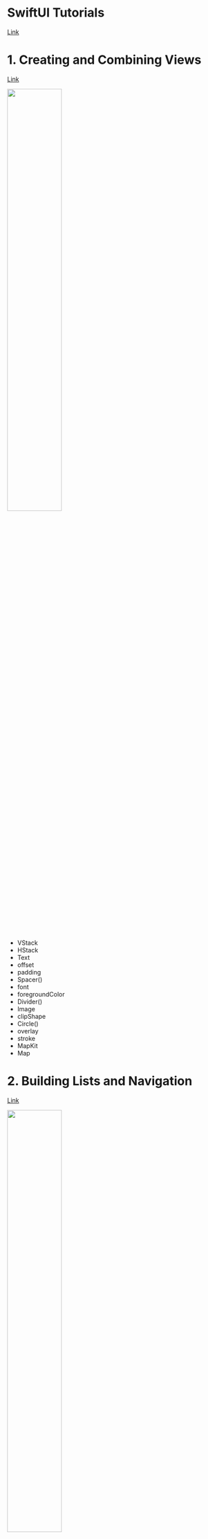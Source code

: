 # SwiftUI Tutorials
[Link](https://developer.apple.com/tutorials/swiftui)

# 1. Creating and Combining Views
[Link](https://developer.apple.com/tutorials/swiftui/creating-and-combining-views)

<img src="https://github.com/FreeDeveloper97/StudySwiftUI/assets/65349445/a347e15b-9b20-44b1-b8da-ceec42b5d418" width=50%>

- VStack
- HStack
- Text
- offset
- padding
- Spacer()
- font
- foregroundColor
- Divider()
- Image
- clipShape
- Circle()
- overlay
- stroke
- MapKit
- Map

# 2. Building Lists and Navigation
[Link](https://developer.apple.com/tutorials/swiftui/building-lists-and-navigation)

<img src="https://github.com/FreeDeveloper97/StudySwiftUI/assets/65349445/1a4ac96c-c4b1-4fb0-a266-3a225db8a958" width=50%>
<img src="https://github.com/FreeDeveloper97/StudySwiftUI/assets/65349445/1ce701f0-d7b1-4f5d-b51b-060702215cf3" width=50%>

- onAppear
- resizable()
- frame
- Group
- previewLayout
- NavigationView
- List
- NavigationLink
- navigationTitle
- ForEach
- Identifiable

# 3. Handling User Input
[Link](https://developer.apple.com/tutorials/swiftui/handling-user-input)

<img src="https://github.com/FreeDeveloper97/StudySwiftUI/assets/65349445/e06f854d-9774-4872-bd81-6e6c4466fae3" width=50%>
<img src="https://github.com/FreeDeveloper97/StudySwiftUI/assets/65349445/73212dfb-5dab-4682-96de-d3a20a08b16c" width=50%>

- @StateObject
- environmentObject
- @EnvironmentObject
- @State
- Toggle
- @Binding
- constant
- @Published
- ObservableObject

# 4. Drawing Paths and Shapes
[Link](https://developer.apple.com/tutorials/swiftui/drawing-paths-and-shapes)

<img src="https://github.com/FreeDeveloper97/StudySwiftUI/assets/65349445/cd65e23a-bcb5-4984-ae4d-f764e99cf391" width=50%>

- GeometryReader
- Path
- path.move
- path.addLine
- path.addLines
- path.addQuadCurve
- fill
- linearGradient
- Gradient
- aspectRatio
- rotationEffect
- opacity
- scaledToFit()

# 5. Animating Views and Transitions
[Link](https://developer.apple.com/tutorials/swiftui/animating-views-and-transitions)

<img src="https://github.com/FreeDeveloper97/StudySwiftUI/assets/65349445/c2feb54c-f4d1-4bb5-b24d-c27777c68be9" width=50%>

- Animation
- animation
- AnyTransition
- transition

